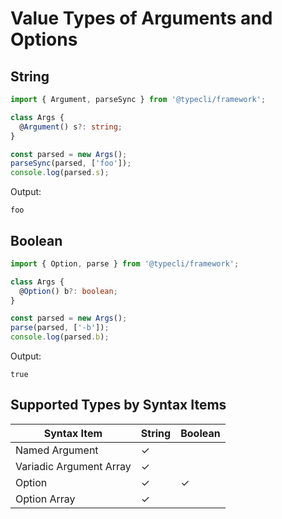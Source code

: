 # Value Types of Arguments and Options

## String

```ts
import { Argument, parseSync } from '@typecli/framework';

class Args {
  @Argument() s?: string;
}

const parsed = new Args();
parseSync(parsed, ['foo']);
console.log(parsed.s);
```

Output:

```
foo
```

## Boolean

```ts
import { Option, parse } from '@typecli/framework';

class Args {
  @Option() b?: boolean;
}

const parsed = new Args();
parse(parsed, ['-b']);
console.log(parsed.b);

```

Output:

```
true
```

## Supported Types by Syntax Items

| Syntax Item             | String | Boolean |
| ----------------------- | ------ | ------- |
| Named Argument          | ✓      |         |
| Variadic Argument Array | ✓      |         |
| Option                  | ✓      | ✓       |
| Option Array            | ✓      |         |

